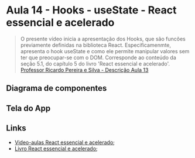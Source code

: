 # Aula 14 - Hooks - useState - React essencial e acelerado


> O presente vídeo inicia a apresentação dos Hooks, que são funcões previamente definidas na biblioteca React. Especificamenmte, apresenta o hook useState e como ele permite manipular valores sem ter que preocupar-se com o DOM. Corresponde ao conteúdo da seção 5.1, do capítulo 5 do livro 'React essencial e acelerado'.
[Professor Ricardo Pereira e Silva - Descrição Aula 13](https://www.youtube.com/watch?v=PyFO7geNy_Q&ab_channel=ModelagemOrientadaaObjetoscomUML)

 ## Diagrama de componentes 
## Tela do App

## Links
- [Video-aulas React essencial e acelerado](https://www.youtube.com/watch?v=Wdto4xO981g&list=PLQb3t1uw-rpFCJlfyglJkJ_8Zz_gMIa7A&index=1&ab_channel=ModelagemOrientadaaObjetoscomUML);
- [Livro React essencial e acelerado](https://www.amazon.com.br/React-essencial-acelerado-Ricardo-Pereira-ebook/dp/B0CS4MT24K/ref=sr_1_1?crid=KYMXD3Y1SRYA&keywords=react+essencial+e+acelerado&qid=1705929956&sprefix=react+essen%2Caps%2C191&sr=8-1);
